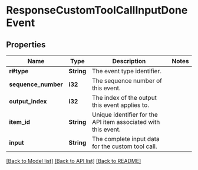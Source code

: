 # ResponseCustomToolCallInputDoneEvent

## Properties

Name | Type | Description | Notes
------------ | ------------- | ------------- | -------------
**r#type** | **String** | The event type identifier. | 
**sequence_number** | **i32** | The sequence number of this event. | 
**output_index** | **i32** | The index of the output this event applies to. | 
**item_id** | **String** | Unique identifier for the API item associated with this event. | 
**input** | **String** | The complete input data for the custom tool call. | 

[[Back to Model list]](../README.md#documentation-for-models) [[Back to API list]](../README.md#documentation-for-api-endpoints) [[Back to README]](../README.md)


